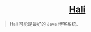 <h1 align="center"><a href="https://github.com/halo-dev" target="_blank">Hali</a></h1>

> Hali 可能是最好的 Java 博客系统。

